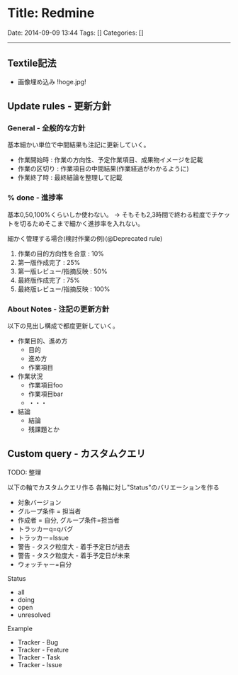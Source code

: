 # Title: Redmine

Date: 2014-09-09 13:44
Tags: []
Categories: []

<!-- toc -->

---

## Textile記法

- 画像埋め込み
        !hoge.jpg!

## Update rules - 更新方針

### General - 全般的な方針

基本細かい単位で中間結果も注記に更新していく。

- 作業開始時 : 作業の方向性、予定作業項目、成果物イメージを記載
- 作業の区切り : 作業項目の中間結果(作業経過がわかるように)
- 作業終了時 : 最終結論を整理して記載

### % done - 進捗率

基本0,50,100%くらいしか使わない。
-> そもそも2,3時間で終わる粒度でチケットを切るためそこまで細かく進捗率を入れない。

細かく管理する場合(検討作業の例)(@Deprecated rule)

1. 作業の目的方向性を合意  : 10%
1. 第一版作成完了          : 25%
1. 第一版レビュー/指摘反映 : 50%
1. 最終版作成完了          : 75%
1. 最終版レビュー/指摘反映 : 100%

### About Notes - 注記の更新方針

以下の見出し構成で都度更新していく。

- 作業目的、進め方
    - 目的
    - 進め方
    - 作業項目
- 作業状況
    - 作業項目foo
    - 作業項目bar
    - ・・・
- 結論
    - 結論
    - 残課題とか

## Custom query - カスタムクエリ

TODO: 整理

以下の軸でカスタムクエリ作る
各軸に対し"Status"のバリエーションを作る

- 対象バージョン
- グループ条件 = 担当者
- 作成者 = 自分, グループ条件=担当者
- トラッカーq=qバグ
- トラッカー=Issue
- 警告 - タスク粒度大 - 着手予定日が過去
- 警告 - タスク粒度大 - 着手予定日が未来
- ウォッチャー=自分

Status

- all
- doing
- open
- unresolved

Example

- Tracker - Bug
- Tracker - Feature
- Tracker - Task
- Tracker - Issue


